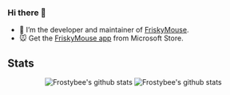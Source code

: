 ### Hi there 👋
- 🔭 I’m the developer and maintainer of [FriskyMouse](https://github.com/frostybee/frisky-mouse).
- 🐭 Get the [FriskyMouse app](https://apps.microsoft.com/store/detail/friskymouse/9NDWJST4VTQR) from Microsoft Store.

## Stats
<div align="center">
  <img align="top" src="https://github-readme-stats.vercel.app/api?username=frostybee&count_private=true&theme=github_dark&show_icons=true" alt="Frostybee's github stats" style="max-width:100%;">
<img align="top" src="https://github-readme-stats.vercel.app/api/top-langs/?username=frostybee&layout=compact&theme=github_dark" alt="Frostybee's github stats" style="max-width:100%;">
 </div>
 
<!--
**frostybee/frostybee** is a ✨ _special_ ✨ repository because its `README.md` (this file) appears on your GitHub profile.

Here are some ideas to get you started:

- 🔭 I’m currently working on ...
- 🌱 I’m currently learning ...
- 👯 I’m looking to collaborate on ...
- 🤔 I’m looking for help with ...
- 💬 Ask me about ...
- 📫 How to reach me: ...
- 😄 Pronouns: ...
- ⚡ Fun fact: ...
-->
